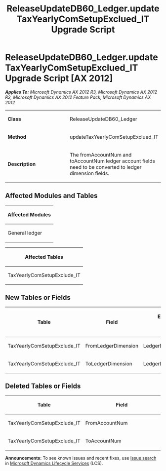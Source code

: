 ﻿---
title: ReleaseUpdateDB60_Ledger.updateTaxYearlyComSetupExclued_IT Upgrade Script
TOCTitle: ReleaseUpdateDB60_Ledger.updateTaxYearlyComSetupExclued_IT Upgrade Script
ms:assetid: 0a939106-1c87-9c3e-cf3e-c1267af82eff
ms:mtpsurl: https://msdn.microsoft.com/en-us/library/JJ735623(v=AX.60)
ms:contentKeyID: 49706534
ms.date: 05/18/2015
mtps_version: v=AX.60
---

# ReleaseUpdateDB60\_Ledger.updateTaxYearlyComSetupExclued\_IT Upgrade Script [AX 2012]


_**Applies To:** Microsoft Dynamics AX 2012 R3, Microsoft Dynamics AX 2012 R2, Microsoft Dynamics AX 2012 Feature Pack, Microsoft Dynamics AX 2012_

<table>
<colgroup>
<col style="width: 50%" />
<col style="width: 50%" />
</colgroup>
<tbody>
<tr class="odd">
<td><p><strong>Class</strong></p></td>
<td><p>ReleaseUpdateDB60_Ledger</p></td>
</tr>
<tr class="even">
<td><p><strong>Method</strong></p></td>
<td><p>updateTaxYearlyComSetupExclued_IT</p></td>
</tr>
<tr class="odd">
<td><p><strong>Description</strong></p></td>
<td><p>The fromAccountNum and toAccountNum ledger account fields need to be converted to ledger dimension fields.</p></td>
</tr>
</tbody>
</table>


## Affected Modules and Tables

<table>
<colgroup>
<col style="width: 100%" />
</colgroup>
<thead>
<tr class="header">
<th><p>Affected Modules</p></th>
</tr>
</thead>
<tbody>
<tr class="odd">
<td><p>General ledger</p></td>
</tr>
</tbody>
</table>


<table>
<colgroup>
<col style="width: 100%" />
</colgroup>
<thead>
<tr class="header">
<th><p>Affected Tables</p></th>
</tr>
</thead>
<tbody>
<tr class="odd">
<td><p>TaxYearlyComSetupExclude_IT</p></td>
</tr>
</tbody>
</table>


## New Tables or Fields

<table>
<colgroup>
<col style="width: 33%" />
<col style="width: 33%" />
<col style="width: 33%" />
</colgroup>
<thead>
<tr class="header">
<th><p>Table</p></th>
<th><p>Field</p></th>
<th><p>Extended Data Type</p>
<p>-or- Base Enum</p></th>
</tr>
</thead>
<tbody>
<tr class="odd">
<td><p>TaxYearlyComSetupExclude_IT</p></td>
<td><p>FromLedgerDimension</p></td>
<td><p>LedgerDimensionDefaultAccount</p></td>
</tr>
<tr class="even">
<td><p>TaxYearlyComSetupExclude_IT</p></td>
<td><p>ToLedgerDimension</p></td>
<td><p>LedgerDimensionDefaultAccount</p></td>
</tr>
</tbody>
</table>


## Deleted Tables or Fields

<table>
<colgroup>
<col style="width: 50%" />
<col style="width: 50%" />
</colgroup>
<thead>
<tr class="header">
<th><p>Table</p></th>
<th><p>Field</p></th>
</tr>
</thead>
<tbody>
<tr class="odd">
<td><p>TaxYearlyComSetupExclude_IT</p></td>
<td><p>FromAccountNum</p></td>
</tr>
<tr class="even">
<td><p>TaxYearlyComSetupExclude_IT</p></td>
<td><p>ToAccountNum</p></td>
</tr>
</tbody>
</table>

  
**Announcements:** To see known issues and recent fixes, use [Issue search](http://go.microsoft.com/fwlink/?linkid=389258) in [Microsoft Dynamics Lifecycle Services](http://go.microsoft.com/fwlink/?linkid=306505) (LCS).


